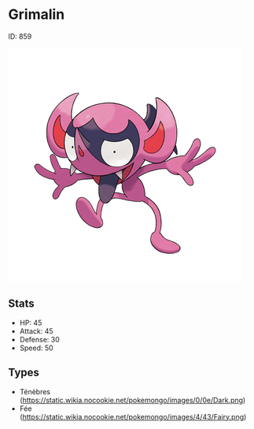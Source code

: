 # Grimalin


ID: 859

![](https://raw.githubusercontent.com/PokeAPI/sprites/master/sprites/pokemon/other/official-artwork/859.png "Grimalin")

## Stats


 - HP: 45
 - Attack: 45
 - Defense: 30
 - Speed: 50

## Types


 - Ténèbres (https://static.wikia.nocookie.net/pokemongo/images/0/0e/Dark.png)
 - Fée (https://static.wikia.nocookie.net/pokemongo/images/4/43/Fairy.png)
